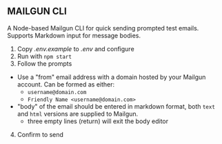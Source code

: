 ## MAILGUN CLI

A Node-based Mailgun CLI for quick sending prompted test emails. Supports Markdown input for message bodies.

1. Copy _.env.example_ to _.env_ and configure
2. Run with `npm start`
3. Follow the prompts
  - Use a "from" email address with a domain hosted by your Mailgun account. Can be formed as either:
    - `username@domain.com`
    - `Friendly Name <username@domain.com>`
  - "body" of the email should be entered in markdown format, both `text` and `html` versions are supplied to Mailgun.
    - three empty lines (return) will exit the body editor
4. Confirm to send